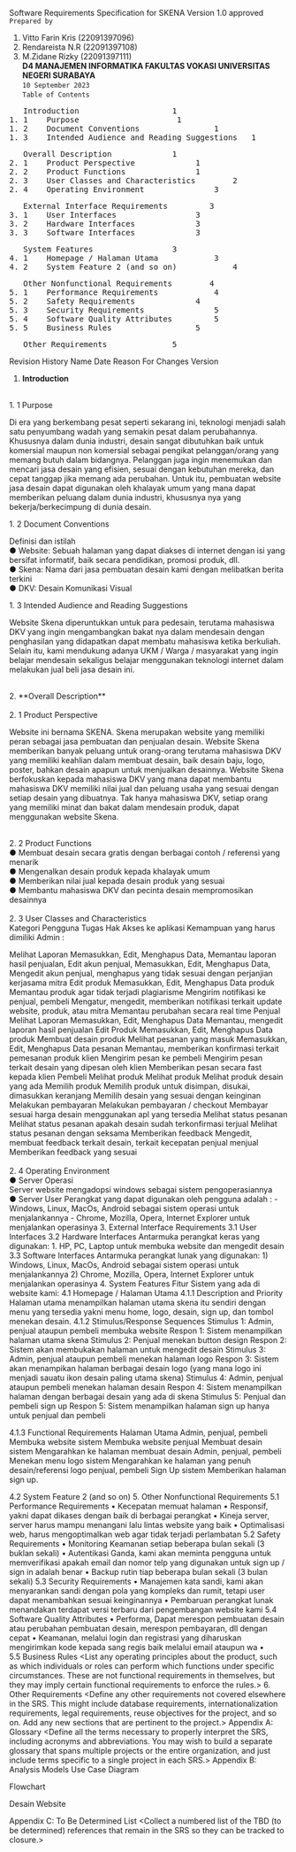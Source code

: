Software Requirements Specification for SKENA Version 1.0 approved
<br>`Prepared by`
1. Vitto Farin Kris	(22091397096)
2. Rendareista N.R	(22091397108)
3. M.Zidane Rizky	(22091397111)
<br>**D4 MANAJEMEN INFORMATIKA FAKULTAS VOKASI UNIVERSITAS NEGERI SURABAYA**
<br>`10 September 2023`
<br>`Table of Contents`
<pre>	Introduction					1
1. 1 	Purpose						1
1. 2	Document Conventions				1
1. 3	Intended Audience and Reading Suggestions	1</pre>
<pre>	Overall Description				1
2. 1	Product Perspective				1
2. 2	Product Functions				1
2. 3	User Classes and Characteristics		2
2. 4	Operating Environment				3</pre>
<pre>	External Interface Requirements			3
3. 1	User Interfaces					3
3. 2	Hardware Interfaces				3
3. 3	Software Interfaces				3</pre>
<pre>	System Features					3
4. 1	Homepage / Halaman Utama			3
4. 2	System Feature 2 (and so on)			4</pre>
<pre>	Other Nonfunctional Requirements		4
5. 1	Performance Requirements			4
5. 2	Safety Requirements				4
5. 3	Security Requirements				5
5. 4	Software Quality Attributes			5
5. 5	Business Rules					5</pre>
<pre>	Other Requirements				5</pre>


Revision History
Name	Date	Reason For Changes	Version
1.	**Introduction**
<br>
1. 1 Purpose 
<p>Di era yang berkembang pesat seperti sekarang ini, teknologi menjadi salah satu penyumbang wadah yang semakin pesat dalam perubahannya. Khususnya dalam dunia industri, desain sangat dibutuhkan baik untuk komersial maupun non komersial sebagai pengikat pelanggan/orang yang memang butuh dalam bidangnya. Pelanggan juga ingin menemukan dan mencari jasa desain yang efisien, sesuai dengan kebutuhan mereka, dan cepat tanggap jika memang ada perubahan. Untuk itu, pembuatan website jasa desain dapat digunakan oleh khalayak umum yang mana dapat memberikan peluang dalam dunia industri, khususnya nya yang bekerja/berkecimpung di dunia desain.</p>
1. 2	Document Conventions
<p>Definisi dan istilah
<br>●	Website: Sebuah halaman yang dapat diakses di internet dengan isi yang bersifat informatif, baik secara pendidikan, promosi produk, dll.
<br>●	Skena: Nama dari jasa pembuatan desain kami dengan melibatkan berita terkini
<br>●	DKV: Desain Komunikasi Visual</p>
1. 3	Intended Audience and Reading Suggestions
<p>Website Skena diperuntukkan untuk para pedesain, terutama mahasiswa DKV yang ingin mengambangkan bakat nya dalam mendesain dengan penghasilan yang didapatkan dapat membatu mahasiswa ketika berkuliah. Selain itu, kami mendukung adanya UKM / Warga / masyarakat yang ingin belajar mendesain sekaligus belajar menggunakan teknologi internet dalam melakukan jual beli jasa desain ini.</p>
<br>
2.	**Overall Description**
<br>
<br>
2. 1	Product Perspective
<p>Website ini bernama SKENA. Skena merupakan website yang memiliki peran sebagai jasa pembuatan dan penjualan desain. Website Skena memberikan banyak peluang untuk orang-orang terutama mahasiswa DKV yang memiliki keahlian dalam membuat desain, baik desain baju, logo, poster, bahkan desain apapun untuk menjualkan desainnya. Website Skena berfokuskan kepada mahasiswa DKV yang mana dapat membantu mahasiswa DKV memiliki nilai jual dan peluang usaha yang sesuai dengan setiap desain yang dibuatnya. Tak hanya mahasiswa DKV, setiap orang yang memiliki minat dan bakat dalam mendesain produk, dapat menggunakan website Skena. </p>
<br>
2. 2	Product Functions
<br>
	●	Membuat desain secara gratis dengan berbagai contoh / referensi yang menarik
<br>	●	Mengenalkan desain produk kepada khalayak umum
<br>	●	Memberikan nilai jual kepada desain produk yang sesuai
<br>	●	Membantu mahasiswa DKV dan pecinta desain mempromosikan desainnya
<br>
<br>
2. 3	User Classes and Characteristics
<br>
Kategori Pengguna Tugas	Hak Akses ke aplikasi Kemampuan yang harus dimiliki
Admin 	: <br>
<p> Melihat Laporan Memasukkan, Edit, Menghapus Data, Memantau laporan hasil penjualan, Edit akun penjual, Memasukkan, Edit, Menghapus Data, Mengedit akun penjual, menghapus yang tidak sesuai dengan perjanjian kerjasama mitra
	Edit produk	Memasukkan, Edit, Menghapus Data produk	Memantau produk agar tidak terjadi plagiarisme
	Mengirim notifikasi ke penjual, pembeli	Mengatur, mengedit, memberikan notifikasi terkait update website, produk, atau mitra	Memantau perubahan secara real time Penjual	
Melihat Laporan	Memasukkan, Edit, Menghapus Data 
Memantau, mengedit laporan hasil penjualan
Edit Produk
Memasukkan, Edit, Menghapus Data produk	Membuat desain produk
Melihat pesanan yang masuk
Memasukkan, Edit, Menghapus Data pesanan
Memantau, memberikan konfirmasi terkait pemesanan produk klien
Mengirim pesan ke pembeli
Mengirim pesan terkait desain yang dipesan oleh klien
Memberikan pesan secara fast kepada klien
Pembeli	Melihat produk
Melihat produk
Melihat produk desain yang ada
Memilih produk
Memilih produk untuk disimpan, disukai, dimasukkan keranjang
Memilih desain yang sesuai dengan keinginan
Melakukan pembayaran
Melakukan pembayaran / checkout	Membayar sesuai harga desain menggunakan apl yang tersedia 
Melihat status pesanan	Melihat status pesanan apakah desain sudah terkonfirmasi terjual
Melihat status pesanan dengan seksama
Memberikan feedback Mengedit, membuat feedback terkait desain, terkait kecepatan penjual menjual
 Memberikan feedback yang sesuai
<br>
<br>
2. 4	Operating Environment
<br> ●	Server Operasi
<br>	
Server website mengadopsi windows sebagai sistem pengoperasiannya
<br> ●	Server User
Perangkat yang dapat digunakan oleh pengguna adalah : 
-	Windows, Linux, MacOs, Android sebagai sistem operasi untuk menjalankannya
-	Chrome, Mozilla, Opera, Internet Explorer untuk menjalankan operasinya
3.	External Interface Requirements
3.1	User Interfaces
<Describe the logical characteristics of each interface between the software product and the users. This may include sample screen images, any GUI standards or product family style guides that are to be followed, screen layout constraints, standard buttons and functions (e.g., help) that will appear on every screen, keyboard shortcuts, error message display standards, and so on. Define the software components for which a user interface is needed. Details of the user interface design should be documented in a separate user interface specification.>
3.2	Hardware Interfaces
Antarmuka perangkat keras yang digunakan:
1.	HP, PC, Laptop untuk membuka website dan mengedit desain
3.3	Software Interfaces
Antarmuka perangkat lunak yang digunakan:
1)	Windows, Linux, MacOs, Android sebagai sistem operasi untuk menjalankannya
2)	Chrome, Mozilla, Opera, Internet Explorer untuk menjalankan operasinya
4.	System Features
Fitur Sistem yang ada di website kami:
4.1	Homepage / Halaman Utama
4.1.1	Description and Priority
Halaman utama menampilkan halaman utama skena itu sendiri dengan menu yang tersedia yakni menu home, logo, desain, sign up, dan tombol menekan desain.
4.1.2	Stimulus/Response Sequences
Stimulus 1: Admin, penjual ataupun pembeli membuka website 
Respon 1: Sistem menampilkan halaman utama skena
Stimulus 2: Penjual menekan button design
Respon 2: Sistem akan membukakan halaman untuk mengedit desain
Stimulus 3: Admin, penjual ataupun pembeli menekan halaman logo
Respon 3: Sistem akan menampikan halaman berbagai desain logo (yang mana logo ini menjadi sauatu ikon desain paling utama skena)
Stimulus 4: Admin, penjual ataupun pembeli menekan halaman desain
Respon 4: Sistem menampilkan halaman dengan berbagai desain yang ada di skena
Stimulus 5: Penjual dan pembeli sign up
Respon 5: Sistem menampilkan halaman sign up hanya untuk penjual dan pembeli

4.1.3	Functional Requirements
Halaman Utama	Admin, penjual, pembeli	Membuka website
	sistem	Membuka website
	penjual	Membuat desain
	sistem	Mengarahkan ke halaman membuat desain
	Admin, penjual, pembeli	Menekan menu logo
	sistem	Mengarahkan ke halaman yang penuh desain/referensi logo 
	penjual, pembeli	Sign Up
	sistem	Memberikan halaman sign up. 

4.2	System Feature 2 (and so on)
5.	Other Nonfunctional Requirements
5.1	Performance Requirements
•	Kecepatan memuat halaman
•	Responsif, yakni dapat dikases dengan baik di berbagai perangkat
•	Kineja server, server harus mampu menangani lalu lintas website yang baik
•	Optimalisasi web, harus mengoptimalkan web agar tidak terjadi perlambatan 
5.2	Safety Requirements
•	Monitoring Keamanan setiap beberapa bulan sekali (3 buklan sekali)
•	Autentikasi Ganda, kami akan meminta pengguna untuk memverifikasi apakah email dan nomor telp yang digunakan untuk sign up / sign in adalah benar
•	Backup rutin tiap beberapa bulan sekali (3 bulan sekali)
5.3	Security Requirements
•	Manajemen kata sandi, kami akan menyarankan sandi dengan pola yang kompleks dan rumit, tetapi user dapat menambahkan sesuai keinginannya
•	Pembaruan perangkat lunak menandakan terdapat versi terbaru dari pengembangan website kami
5.4	Software Quality Attributes
•	Performa, Dapat merespon pembuatan desain atau perubahan pembuatan desain, merespon pembayaran, dll dengan cepat
•	Keamanan, melalui login dan registrasi yang diharuskan mengirimkan kode kepada sang regis baik melalui email ataupun wa 
•	
5.5	Business Rules
<List any operating principles about the product, such as which individuals or roles can perform which functions under specific circumstances. These are not functional requirements in themselves, but they may imply certain functional requirements to enforce the rules.>
6.	Other Requirements
<Define any other requirements not covered elsewhere in the SRS. This might include database requirements, internationalization requirements, legal requirements, reuse objectives for the project, and so on. Add any new sections that are pertinent to the project.>
Appendix A: Glossary
<Define all the terms necessary to properly interpret the SRS, including acronyms and abbreviations. You may wish to build a separate glossary that spans multiple projects or the entire organization, and just include terms specific to a single project in each SRS.>
Appendix B: Analysis Models
Use Case Diagram
 



Flowchart
 


Desain Website

 

 

Appendix C: To Be Determined List
<Collect a numbered list of the TBD (to be determined) references that remain in the SRS so they can be tracked to closure.>
